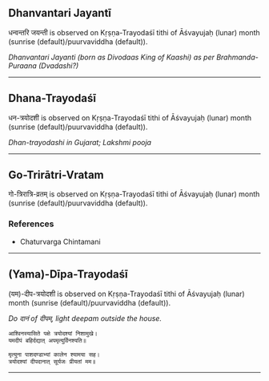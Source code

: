 ## Dhanvantari Jayantī
धन्वन्तरि जयन्ती is observed on Kṛṣṇa-Trayodaśī tithi of Āśvayujaḥ (lunar) month (sunrise (default)/puurvaviddha (default)).

_Dhanvantari Jayanti (born as Divodaas King of Kaashi) as per Brahmanda-Puraana (Dvadashi?)_

---
## Dhana-Trayodaśī
धन-त्रयोदशी is observed on Kṛṣṇa-Trayodaśī tithi of Āśvayujaḥ (lunar) month (sunrise (default)/puurvaviddha (default)).

_Dhan-trayodashi in Gujarat; Lakshmi pooja_

---
## Go-Trirātri-Vratam
गो-त्रिरात्रि-व्रतम् is observed on Kṛṣṇa-Trayodaśī tithi of Āśvayujaḥ (lunar) month (sunrise (default)/puurvaviddha (default)).


### References
* Chaturvarga Chintamani


---
## (Yama)-Dīpa-Trayodaśī
(यम)-दीप-त्रयोदशी is observed on Kṛṣṇa-Trayodaśī tithi of Āśvayujaḥ (lunar) month (sunrise (default)/puurvaviddha (default)).

_Do दानं of दीपम्, light deepam outside the house._

```
आश्विनस्यासिते पक्षे त्रयोदश्यां निशामुखे।
यमदीपं बहिर्दद्यात् अपमृत्युर्विनश्यति॥

मृत्युना पाशदण्डाभ्यां कालेन श्यामया सह।
त्रयोदश्यां दीपदानात् सूर्यजः प्रीयतां मम॥
```

---
